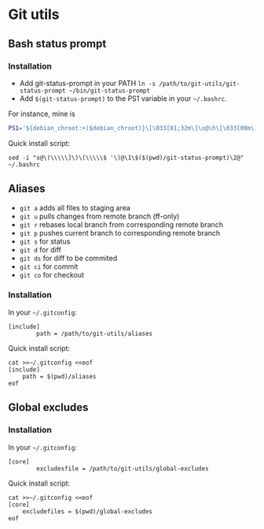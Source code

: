 # Git utils

## Bash status prompt

### Installation

* Add git-status-prompt in your PATH `ln -s /path/to/git-utils/git-status-prompt ~/bin/git-status-prompt`
* Add `$(git-status-prompt)` to the PS1 variable in your `~/.bashrc`.

For instance, mine is
```sh
PS1='${debian_chroot:+($debian_chroot)}\[\033[01;32m\]\u@\h\[\033[00m\]:\[\033[01;34m\]\w\[\033[00m\]$(git-status-prompt)\$ '
```

Quick install script:
```
sed -i "s@\(\\\\\]\)\(\\\\\$ '\)@\1\$($(pwd)/git-status-prompt)\2@" ~/.bashrc
```

## Aliases

* `git a` adds all files to staging area
* `git u` pulls changes from remote branch (ff-only)
* `git r` rebases local branch from corresponding remote branch
* `git p` pushes current branch to corresponding remote branch
* `git s` for status
* `git d` for diff
* `git ds` for diff to be commited
* `git ci` for commit
* `git co` for checkout

### Installation

In your `~/.gitconfig`:
```
[include]
        path = /path/to/git-utils/aliases
```

Quick install script:
```
cat >>~/.gitconfig <<eof
[include]
    path = $(pwd)/aliases
eof
```

## Global excludes

### Installation

In your `~/.gitconfig`:
```
[core]
        excludesfile = /path/to/git-utils/global-excludes
```

Quick install script:
```
cat >>~/.gitconfig <<eof
[core]
    excludefiles = $(pwd)/global-excludes
eof
```
